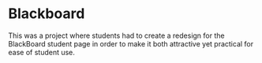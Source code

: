 # Blackboard
This was a project where students had to create a redesign for the BlackBoard student page in order to make it both attractive yet practical for ease of student use.
